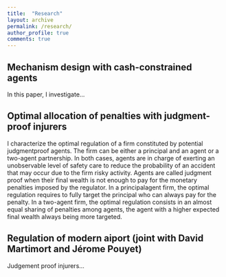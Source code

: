 ```yaml
---
title:  "Research"
layout: archive
permalink: /research/
author_profile: true
comments: true
---
```


## Mechanism design with cash-constrained agents

In this paper, I investigate...

## Optimal allocation of penalties with judgment-proof injurers

I characterize the optimal regulation of a firm constituted by potential judgmentproof
agents. The firm can be either a principal and an agent or a two-agent
partnership. In both cases, agents are in charge of exerting an unobservable level
of safety care to reduce the probability of an accident that may occur due to the
firm risky activity. Agents are called judgment proof when their final wealth is not
enough to pay for the monetary penalties imposed by the regulator. In a principalagent
firm, the optimal regulation requires to fully target the principal who can
always pay for the penalty. In a two-agent firm, the optimal regulation consists in
an almost equal sharing of penalties among agents, the agent with a higher expected
final wealth always being more targeted.

## Regulation of modern aiport (joint with David Martimort and Jérome Pouyet)

Judgement proof injurers...
